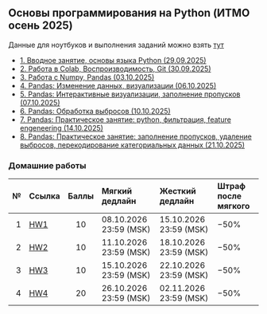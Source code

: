 ## Основы программирования на Python (ИТМО осень 2025)

Данные для ноутбуков и выполнения заданий можно взять [тут](https://disk.yandex.ru/d/-rPwF6_K4-NIfA)

- [1. Вводное занятие, основы языка Python (29.09.2025)](Lectures/Lecture%201)
- [2. Работа в Colab, Воспроизводимость, Git (30.09.2025)](Lectures/Lecture%202)
- [3. Работа c Numpy, Pandas (03.10.2025)](Lectures/Lecture%203)
- [4. Pandas: Изменение данных, визуализации (06.10.2025)](Lectures/Lecture%204)
- [5. Pandas: Интерактивные визуализации, заполнение пропусков (07.10.2025)](Lectures/Lecture%205)
- [6. Pandas: Обработка выбросов (10.10.2025)](Lectures/Lecture%206)
- [7. Pandas: Практическое занятие: python, фильтрация, feature engeneering (14.10.2025)](Lectures/Lecture%207)
- [8. Pandas: Практическое занятие: заполнение пропусков, удаление выбросов, перекодирование категориальных данных (21.10.2025)](Lectures/Lecture%208)


### Домашние работы


| № | Ссылка | Баллы | Мягкий дедлайн | Жесткий дедлайн | Штраф после мягкого |
|---:|:------|:-----:|:---------------|:----------------|:--------------------|
| 1 | [HW1](Homeworks/itmo_ai_minor_python_course_hw1.md) | 10 | 08.10.2026 23:59 (MSK) | 15.10.2026 23:59 (MSK) | −50% |
| 2 | [HW2](Homeworks/itmo_ai_minor_python_course_hw2.md) | 10 | 11.10.2026 23:59 (MSK) | 18.10.2026 23:59 (MSK) | −50% |
| 3 | [HW3](Homeworks/itmo_ai_minor_python_course_hw3.md) | 10 | 15.10.2026 23:59 (MSK) | 22.10.2026 23:59 (MSK) | −50% |
| 4 | [HW4](Homeworks/itmo_ai_minor_python_course_hw4.md) | 20 | 26.10.2026 23:59 (MSK) | 02.11.2026 23:59 (MSK) | −50% |

